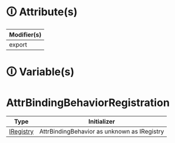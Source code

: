 # &#128712; Attribute(s)

| Modifier(s)                            |
|----------------------------------------|
| export |

# &#128712; Variable(s)

# AttrBindingBehaviorRegistration

| Type                        | Initializer                       |
|-----------------------------|-----------------------------------|
| [IRegistry](https://hamedfathi.gitbook.io/aurelia-2-doc-api/kernel/interface/di/iregistry) | AttrBindingBehavior as unknown as IRegistry |